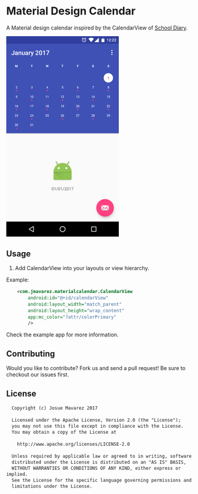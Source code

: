 # Material Design Calendar

A Material design calendar inspired by the CalendarView of [School Diary](https://play.google.com/store/apps/details?id=daldev.android.gradehelper&hl=es_419).

<img src="/images/example.png" alt="Demo Calendar" width="300px" />

## Usage
1. Add CalendarView into your layouts or view hierarchy.

Example:

```xml
    <com.jmavarez.materialcalendar.CalendarView
        android:id="@+id/calendarView"
        android:layout_width="match_parent"
        android:layout_height="wrap_content"
        app:mc_color="?attr/colorPrimary"
        />

```

Check the example app for more information.

## Contributing
Would you like to contribute? Fork us and send a pull request! Be sure to checkout our issues first.

## License

```
  Copyright (c) Josue Mavarez 2017

  Licensed under the Apache License, Version 2.0 (the "License");
  you may not use this file except in compliance with the License.
  You may obtain a copy of the License at

    http://www.apache.org/licenses/LICENSE-2.0

  Unless required by applicable law or agreed to in writing, software
  distributed under the License is distributed on an "AS IS" BASIS,
  WITHOUT WARRANTIES OR CONDITIONS OF ANY KIND, either express or implied.
  See the License for the specific language governing permissions and
  limitations under the License.
```
